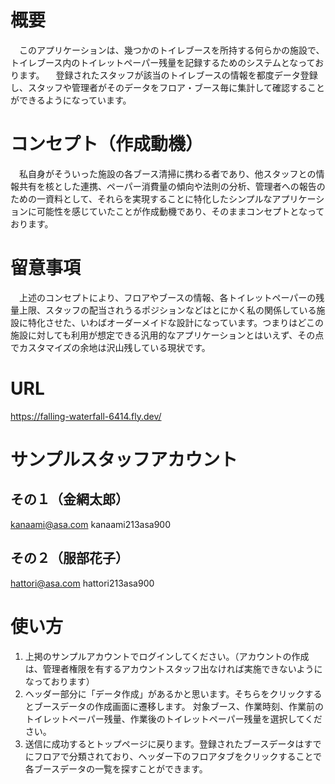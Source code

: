 
# 概要
　このアプリケーションは、幾つかのトイレブースを所持する何らかの施設で、トイレブース内のトイレットペーパー残量を記録するためのシステムとなっております。
　登録されたスタッフが該当のトイレブースの情報を都度データ登録し、スタッフや管理者がそのデータをフロア・ブース毎に集計して確認することができるようになっています。

# コンセプト（作成動機）
　私自身がそういった施設の各ブース清掃に携わる者であり、他スタッフとの情報共有を核とした連携、ペーパー消費量の傾向や法則の分析、管理者への報告のための一資料として、それらを実現することに特化したシンプルなアプリケーションに可能性を感じていたことが作成動機であり、そのままコンセプトとなっております。

# 留意事項
　上述のコンセプトにより、フロアやブースの情報、各トイレットペーパーの残量上限、スタッフの配当されうるポジションなどはとにかく私の関係している施設に特化させた、いわばオーダーメイドな設計になっています。つまりはどこの施設に対しても利用が想定できる汎用的なアプリケーションとはいえず、その点でカスタマイズの余地は沢山残している現状です。

# URL
https://falling-waterfall-6414.fly.dev/

# サンプルスタッフアカウント
## その１（金網太郎）
kanaami@asa.com
kanaami213asa900

## その２（服部花子）
hattori@asa.com
hattori213asa900


# 使い方
1. 上掲のサンプルアカウントでログインしてください。（アカウントの作成は、管理者権限を有するアカウントスタッフ出なければ実施できないようになっております）
2. ヘッダー部分に「データ作成」があるかと思います。そちらをクリックするとブースデータの作成画面に遷移します。
対象ブース、作業時刻、作業前のトイレットペーパー残量、作業後のトイレットペーパー残量を選択してください。
3. 送信に成功するとトップページに戻ります。登録されたブースデータはすでにフロアで分類されており、ヘッダー下のフロアタブをクリックすることで各ブースデータの一覧を探すことができます。

